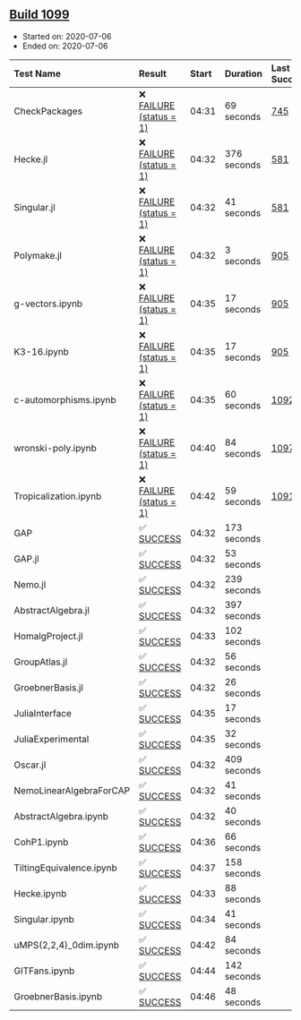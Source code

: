 ## [Build 1099](https://oscarci.mathematik.uni-kl.de/job/oscar-julia-1.4/1099/)

* Started on: 2020-07-06
* Ended on: 2020-07-06

| Test Name    | Result | Start | Duration | Last Success | First Failure |
|:-------------|:-------|:------|:---------|:-------------|:--------------|
| CheckPackages | ❌ [FAILURE (status = 1)](https://oscarci.mathematik.uni-kl.de/job/oscar-julia-1.4/1099/artifact/logs/build-1099/CheckPackages.log) | 04:31 | 69 seconds | [745](https://oscarci.mathematik.uni-kl.de/job/oscar-julia-1.4/745/) | [746](https://oscarci.mathematik.uni-kl.de/job/oscar-julia-1.4/746/) |
| Hecke.jl | ❌ [FAILURE (status = 1)](https://oscarci.mathematik.uni-kl.de/job/oscar-julia-1.4/1099/artifact/logs/build-1099/Hecke.jl.log) | 04:32 | 376 seconds | [581](https://oscarci.mathematik.uni-kl.de/job/oscar-julia-1.4/581/) | [582](https://oscarci.mathematik.uni-kl.de/job/oscar-julia-1.4/582/) |
| Singular.jl | ❌ [FAILURE (status = 1)](https://oscarci.mathematik.uni-kl.de/job/oscar-julia-1.4/1099/artifact/logs/build-1099/Singular.jl.log) | 04:32 | 41 seconds | [581](https://oscarci.mathematik.uni-kl.de/job/oscar-julia-1.4/581/) | [582](https://oscarci.mathematik.uni-kl.de/job/oscar-julia-1.4/582/) |
| Polymake.jl | ❌ [FAILURE (status = 1)](https://oscarci.mathematik.uni-kl.de/job/oscar-julia-1.4/1099/artifact/logs/build-1099/Polymake.jl.log) | 04:32 | 3 seconds | [905](https://oscarci.mathematik.uni-kl.de/job/oscar-julia-1.4/905/) | [907](https://oscarci.mathematik.uni-kl.de/job/oscar-julia-1.4/907/) |
| g-vectors.ipynb | ❌ [FAILURE (status = 1)](https://oscarci.mathematik.uni-kl.de/job/oscar-julia-1.4/1099/artifact/logs/build-1099/g-vectors.ipynb.log) | 04:35 | 17 seconds | [905](https://oscarci.mathematik.uni-kl.de/job/oscar-julia-1.4/905/) | [907](https://oscarci.mathematik.uni-kl.de/job/oscar-julia-1.4/907/) |
| K3-16.ipynb | ❌ [FAILURE (status = 1)](https://oscarci.mathematik.uni-kl.de/job/oscar-julia-1.4/1099/artifact/logs/build-1099/K3-16.ipynb.log) | 04:35 | 17 seconds | [905](https://oscarci.mathematik.uni-kl.de/job/oscar-julia-1.4/905/) | [907](https://oscarci.mathematik.uni-kl.de/job/oscar-julia-1.4/907/) |
| c-automorphisms.ipynb | ❌ [FAILURE (status = 1)](https://oscarci.mathematik.uni-kl.de/job/oscar-julia-1.4/1099/artifact/logs/build-1099/c-automorphisms.ipynb.log) | 04:35 | 60 seconds | [1092](https://oscarci.mathematik.uni-kl.de/job/oscar-julia-1.4/1092/) | [1093](https://oscarci.mathematik.uni-kl.de/job/oscar-julia-1.4/1093/) |
| wronski-poly.ipynb | ❌ [FAILURE (status = 1)](https://oscarci.mathematik.uni-kl.de/job/oscar-julia-1.4/1099/artifact/logs/build-1099/wronski-poly.ipynb.log) | 04:40 | 84 seconds | [1097](https://oscarci.mathematik.uni-kl.de/job/oscar-julia-1.4/1097/) | [1098](https://oscarci.mathematik.uni-kl.de/job/oscar-julia-1.4/1098/) |
| Tropicalization.ipynb | ❌ [FAILURE (status = 1)](https://oscarci.mathematik.uni-kl.de/job/oscar-julia-1.4/1099/artifact/logs/build-1099/Tropicalization.ipynb.log) | 04:42 | 59 seconds | [1091](https://oscarci.mathematik.uni-kl.de/job/oscar-julia-1.4/1091/) | [1092](https://oscarci.mathematik.uni-kl.de/job/oscar-julia-1.4/1092/) |
| GAP | ✅ [SUCCESS](https://oscarci.mathematik.uni-kl.de/job/oscar-julia-1.4/1099/artifact/logs/build-1099/GAP.log) | 04:32 | 173 seconds |  |  |
| GAP.jl | ✅ [SUCCESS](https://oscarci.mathematik.uni-kl.de/job/oscar-julia-1.4/1099/artifact/logs/build-1099/GAP.jl.log) | 04:32 | 53 seconds |  |  |
| Nemo.jl | ✅ [SUCCESS](https://oscarci.mathematik.uni-kl.de/job/oscar-julia-1.4/1099/artifact/logs/build-1099/Nemo.jl.log) | 04:32 | 239 seconds |  |  |
| AbstractAlgebra.jl | ✅ [SUCCESS](https://oscarci.mathematik.uni-kl.de/job/oscar-julia-1.4/1099/artifact/logs/build-1099/AbstractAlgebra.jl.log) | 04:32 | 397 seconds |  |  |
| HomalgProject.jl | ✅ [SUCCESS](https://oscarci.mathematik.uni-kl.de/job/oscar-julia-1.4/1099/artifact/logs/build-1099/HomalgProject.jl.log) | 04:33 | 102 seconds |  |  |
| GroupAtlas.jl | ✅ [SUCCESS](https://oscarci.mathematik.uni-kl.de/job/oscar-julia-1.4/1099/artifact/logs/build-1099/GroupAtlas.jl.log) | 04:32 | 56 seconds |  |  |
| GroebnerBasis.jl | ✅ [SUCCESS](https://oscarci.mathematik.uni-kl.de/job/oscar-julia-1.4/1099/artifact/logs/build-1099/GroebnerBasis.jl.log) | 04:32 | 26 seconds |  |  |
| JuliaInterface | ✅ [SUCCESS](https://oscarci.mathematik.uni-kl.de/job/oscar-julia-1.4/1099/artifact/logs/build-1099/JuliaInterface.log) | 04:35 | 17 seconds |  |  |
| JuliaExperimental | ✅ [SUCCESS](https://oscarci.mathematik.uni-kl.de/job/oscar-julia-1.4/1099/artifact/logs/build-1099/JuliaExperimental.log) | 04:35 | 32 seconds |  |  |
| Oscar.jl | ✅ [SUCCESS](https://oscarci.mathematik.uni-kl.de/job/oscar-julia-1.4/1099/artifact/logs/build-1099/Oscar.jl.log) | 04:32 | 409 seconds |  |  |
| NemoLinearAlgebraForCAP | ✅ [SUCCESS](https://oscarci.mathematik.uni-kl.de/job/oscar-julia-1.4/1099/artifact/logs/build-1099/NemoLinearAlgebraForCAP.log) | 04:32 | 41 seconds |  |  |
| AbstractAlgebra.ipynb | ✅ [SUCCESS](https://oscarci.mathematik.uni-kl.de/job/oscar-julia-1.4/1099/artifact/logs/build-1099/AbstractAlgebra.ipynb.log) | 04:32 | 40 seconds |  |  |
| CohP1.ipynb | ✅ [SUCCESS](https://oscarci.mathematik.uni-kl.de/job/oscar-julia-1.4/1099/artifact/logs/build-1099/CohP1.ipynb.log) | 04:36 | 66 seconds |  |  |
| TiltingEquivalence.ipynb | ✅ [SUCCESS](https://oscarci.mathematik.uni-kl.de/job/oscar-julia-1.4/1099/artifact/logs/build-1099/TiltingEquivalence.ipynb.log) | 04:37 | 158 seconds |  |  |
| Hecke.ipynb | ✅ [SUCCESS](https://oscarci.mathematik.uni-kl.de/job/oscar-julia-1.4/1099/artifact/logs/build-1099/Hecke.ipynb.log) | 04:33 | 88 seconds |  |  |
| Singular.ipynb | ✅ [SUCCESS](https://oscarci.mathematik.uni-kl.de/job/oscar-julia-1.4/1099/artifact/logs/build-1099/Singular.ipynb.log) | 04:34 | 41 seconds |  |  |
| uMPS(2,2,4)_0dim.ipynb | ✅ [SUCCESS](https://oscarci.mathematik.uni-kl.de/job/oscar-julia-1.4/1099/artifact/logs/build-1099/uMPS-2-2-4-_0dim.ipynb.log) | 04:42 | 84 seconds |  |  |
| GITFans.ipynb | ✅ [SUCCESS](https://oscarci.mathematik.uni-kl.de/job/oscar-julia-1.4/1099/artifact/logs/build-1099/GITFans.ipynb.log) | 04:44 | 142 seconds |  |  |
| GroebnerBasis.ipynb | ✅ [SUCCESS](https://oscarci.mathematik.uni-kl.de/job/oscar-julia-1.4/1099/artifact/logs/build-1099/GroebnerBasis.ipynb.log) | 04:46 | 48 seconds |  |  |
